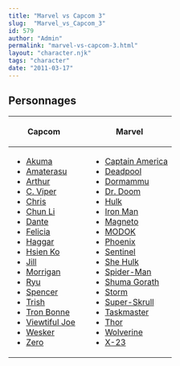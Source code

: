 ```yaml
---
title: "Marvel vs Capcom 3"
slug:  "Marvel_vs_Capcom_3"
id: 579
author: "Admin"
permalink: "marvel-vs-capcom-3.html"
layout: "character.njk"
tags: "character"
date: "2011-03-17"
---
```


## Personnages

<table>
<thead>
<tr class="header">
<th><p>Capcom</p></th>
<th></th>
<th><p>Marvel</p></th>
</tr>
</thead>
<tbody>
<tr class="odd">
<td><ul>
<li><a href="Marvel_vs_Capcom_3/Akuma" title="wikilink">Akuma</a></li>
<li><a href="Marvel_vs_Capcom_3/Amaterasu"
title="wikilink">Amaterasu</a></li>
<li><a href="Marvel_vs_Capcom_3/Arthur" title="wikilink">Arthur</a></li>
<li><a href="Marvel_vs_Capcom_3/C._Viper" title="wikilink">C.
Viper</a></li>
<li><a href="Marvel_vs_Capcom_3/Chris" title="wikilink">Chris</a></li>
<li><a href="Marvel_vs_Capcom_3/Chun_Li" title="wikilink">Chun
Li</a></li>
<li><a href="Marvel_vs_Capcom_3/Dante" title="wikilink">Dante</a></li>
<li><a href="Marvel_vs_Capcom_3/Felicia"
title="wikilink">Felicia</a></li>
<li><a href="Marvel_vs_Capcom_3/Haggar" title="wikilink">Haggar</a></li>
<li><a href="Marvel_vs_Capcom_3/Hsien_Ko" title="wikilink">Hsien
Ko</a></li>
<li><a href="Marvel_vs_Capcom_3/Jill" title="wikilink">Jill</a></li>
<li><a href="Marvel_vs_Capcom_3/Morrigan"
title="wikilink">Morrigan</a></li>
<li><a href="Marvel_vs_Capcom_3/Ryu" title="wikilink">Ryu</a></li>
<li><a href="Marvel_vs_Capcom_3/Spencer"
title="wikilink">Spencer</a></li>
<li><a href="Marvel_vs_Capcom_3/Trish" title="wikilink">Trish</a></li>
<li><a href="Marvel_vs_Capcom_3/Tron_Bonne" title="wikilink">Tron
Bonne</a></li>
<li><a href="Marvel_vs_Capcom_3/Viewtiful_Joe"
title="wikilink">Viewtiful Joe</a></li>
<li><a href="Marvel_vs_Capcom_3/Wesker" title="wikilink">Wesker</a></li>
<li><a href="Marvel_vs_Capcom_3/Zero" title="wikilink">Zero</a></li>
</ul></td>
<td></td>
<td><ul>
<li><a href="Marvel_vs_Capcom_3/Captain_America"
title="wikilink">Captain America</a></li>
<li><a href="Marvel_vs_Capcom_3/Deadpool"
title="wikilink">Deadpool</a></li>
<li><a href="Marvel_vs_Capcom_3/Dormammu"
title="wikilink">Dormammu</a></li>
<li><a href="Marvel_vs_Capcom_3/Dr._Doom" title="wikilink">Dr.
Doom</a></li>
<li><a href="Marvel_vs_Capcom_3/Hulk" title="wikilink">Hulk</a></li>
<li><a href="Marvel_vs_Capcom_3/Iron_Man" title="wikilink">Iron
Man</a></li>
<li><a href="Marvel_vs_Capcom_3/Magneto"
title="wikilink">Magneto</a></li>
<li><a href="Marvel_vs_Capcom_3/MODOK" title="wikilink">MODOK</a></li>
<li><a href="Marvel_vs_Capcom_3/Phoenix"
title="wikilink">Phoenix</a></li>
<li><a href="Marvel_vs_Capcom_3/Sentinel"
title="wikilink">Sentinel</a></li>
<li><a href="Marvel_vs_Capcom_3/She_Hulk" title="wikilink">She
Hulk</a></li>
<li><a href="Marvel_vs_Capcom_3/Spider-Man"
title="wikilink">Spider-Man</a></li>
<li><a href="Marvel_vs_Capcom_3/Shuma_Gorath" title="wikilink">Shuma
Gorath</a></li>
<li><a href="Marvel_vs_Capcom_3/Storm" title="wikilink">Storm</a></li>
<li><a href="Marvel_vs_Capcom_3/Super-Skrull"
title="wikilink">Super-Skrull</a></li>
<li><a href="Marvel_vs_Capcom_3/Taskmaster"
title="wikilink">Taskmaster</a></li>
<li><a href="Marvel_vs_Capcom_3/Thor" title="wikilink">Thor</a></li>
<li><a href="Marvel_vs_Capcom_3/Wolverine"
title="wikilink">Wolverine</a></li>
<li><a href="Marvel_vs_Capcom_3/X-23" title="wikilink">X-23</a></li>
</ul></td>
</tr>
</tbody>
</table>
